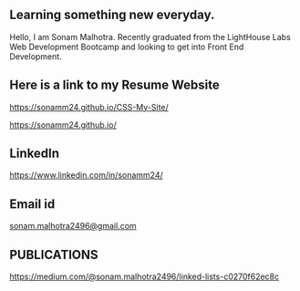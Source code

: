 ## Learning something new everyday.

Hello, I am Sonam Malhotra. Recently graduated from the LightHouse Labs Web Development Bootcamp and looking to get into Front End Development.

## Here is a link to my Resume Website 

https://sonamm24.github.io/CSS-My-Site/

https://sonamm24.github.io/

## LinkedIn 

https://www.linkedin.com/in/sonamm24/

## Email id

sonam.malhotra2496@gmail.com

## PUBLICATIONS

https://medium.com/@sonam.malhotra2496/linked-lists-c0270f62ec8c
